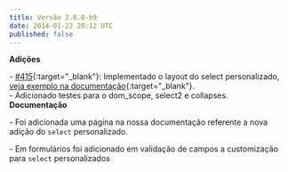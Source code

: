 ```yaml
---
title: Versão 2.0.0-b9
date: 2014-01-22 20:12 UTC
published: false
---
```


**Adições**

\- [#415](https://github.com/locaweb/locawebstyle/pull/415){:target="_blank"}: Implementado o layout do select personalizado, [veja exemplo na documentação](http://locaweb.github.io/locawebstyle/manual/componentes/select "Veja o exemplo na documentação"){:target="_blank"}.
<br>
\- Adicionado testes para o dom_scope, select2 e collapses.
<br>
**Documentação**

\- Foi adicionada uma página na nossa documentação referente a nova adição do <code>select</code> personalizado.

\- Em formulários foi adicionado em validação de campos a customização para <code>select</code> personalizados
